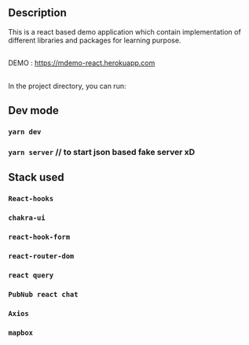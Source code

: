 ## Description

This is a react based demo application which contain implementation of different libraries and packages for learning purpose.

##

DEMO : https://mdemo-react.herokuapp.com

##

In the project directory, you can run:

## Dev mode

### `yarn dev`

### `yarn server` // to start json based fake server xD

## Stack used

### `React-hooks`

### `chakra-ui`

### `react-hook-form`

### `react-router-dom`

### `react query`

### `PubNub react chat`

### `Axios`

### `mapbox`
